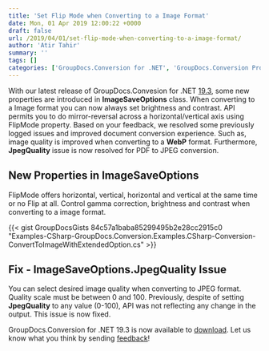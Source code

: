 ```yaml
---
title: 'Set Flip Mode when Converting to a Image Format'
date: Mon, 01 Apr 2019 12:00:22 +0000
draft: false
url: /2019/04/01/set-flip-mode-when-converting-to-a-image-format/
author: 'Atir Tahir'
summary: ''
tags: []
categories: ['GroupDocs.Conversion for .NET', 'GroupDocs.Conversion Product Family']
---
```


With our latest release of GroupDocs.Convesion for .NET [19.3](https://docs.groupdocs.com/display/conversionnet/GroupDocs.Conversion+for+.NET+19.3+Release+Notes), some new properties are introduced in **ImageSaveOptions** class. When converting to a Image format you can now always set brightness and contrast. API permits you to do mirror-reversal across a horizontal/vertical axis using FlipMode property. Based on your feedback, we resolved some previously logged issues and improved document conversion experience. Such as, image quality is improved when converting to a **WebP** format. Furthermore, **JpegQuality** issue is now resolved for PDF to JPEG conversion.

## New Properties in ImageSaveOptions

FlipMode offers horizontal, vertical, horizontal and vertical at the same time or no Flip at all. Control gamma correction, brightness and contrast when converting to a image format.

{{< gist GroupDocsGists 84c57a1baba85299495b2e28cc2915c0 "Examples-CSharp-GroupDocs.Conversion.Examples.CSharp-Conversion-ConvertToImageWithExtendedOption.cs" >}}

## Fix - ImageSaveOptions.JpegQuality Issue

You can select desired image quality when converting to JPEG format. Quality scale must be between 0 and 100. Previously, despite of setting **JpegQuality** to any value (0-100), API was not reflecting any change in the output. This issue is now fixed.

GroupDocs.Conversion for .NET 19.3 is now available to [download](http://nuget.org/packages/GroupDocs.Conversion). Let us know what you think by sending [feedback](https://forum.groupdocs.com/c/conversion)!





